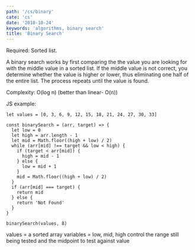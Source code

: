 ```yaml
---
path: '/cs/binary'
cate: 'cs'
date: '2018-10-24'
keywords: 'algorithms, binary search'
title: 'Binary Search'
---
```


Required: Sorted list.

A binary search works by first comparing the the value you are looking for with the middle value in a sorted list. If the middle value is not correct, you determine whether the value is higher or lower, thus eliminating one half of the entire list. The process repeats until the value is found.

Complexity: O(log n) (better than linear- O(n))

JS example:

```
let values = [0, 3, 6, 9, 12, 15, 18, 21, 24, 27, 30, 33]

const binarySearch = (arr, target) => {
  let low = 0
  let high = arr.length - 1
  let mid = Math.floor((high + low) / 2)
  while (arr[mid] !== target && low < high) {
    if (target < arr[mid]) {
      high = mid - 1
    } else {
      low = mid + 1
    }
    mid = Math.floor((high + low) / 2)
  }
  if (arr[mid] === target) {
    return mid
  } else {
    return 'Not Found'
  }
}

binarySearch(values, 8)
```

values = a sorted array
variables = low, mid, high control the range still being tested and the midpoint to test against value
